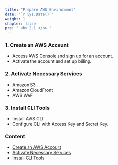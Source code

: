 ```yaml
---
title: "Prepare AWS Environment"
date: "`r Sys.Date()`"
weight: 1
chapter: false
pre: " <b> 2.1 </b> "
---
```


### 1. Create an AWS Account
- Access AWS Console and sign up for an account.
- Activate the account and set up billing.

### 2. Activate Necessary Services
- Amazon S3
- Amazon CloudFront
- AWS WAF

### 3. Install CLI Tools
- Install AWS CLI.
- Configure CLI with Access Key and Secret Key.

### Content
  - [Create an AWS Account](2.1.1-CreateAWSAccount/)
  - [Activate Necessary Services](2.1.2-ActivateNecessaryServices/)
  - [Install CLI Tools](2.1.3-InstallCLITools/)
